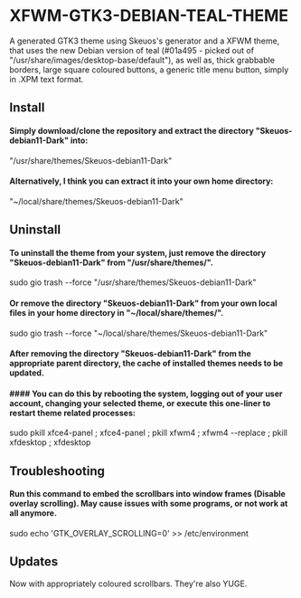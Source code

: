 # XFWM-GTK3-DEBIAN-TEAL-THEME

A generated GTK3 theme using Skeuos's generator and a XFWM theme, that uses the new Debian version of teal 
(#01a495 - picked out of "/usr/share/images/desktop-base/default"), as well as, thick grabbable borders, 
large square coloured buttons, a generic title menu button, simply in .XPM text format.

## Install
#### Simply download/clone the repository and extract the directory "Skeuos-debian11-Dark" into:
"/usr/share/themes/Skeuos-debian11-Dark"
#### Alternatively, I think you can extract it into your own home directory:
"~/local/share/themes/Skeuos-debian11-Dark"

## Uninstall
#### To uninstall the theme from your system, just remove the directory "Skeuos-debian11-Dark" from "/usr/share/themes/". 
sudo gio trash --force "/usr/share/themes/Skeuos-debian11-Dark"
#### Or remove the directory "Skeuos-debian11-Dark" from your own local files in your home directory in "~/local/share/themes/".
sudo gio trash --force "~/local/share/themes/Skeuos-debian11-Dark"

#### After removing the directory "Skeuos-debian11-Dark" from the appropriate parent directory, the cache of installed themes needs to be updated. 
#### #### You can do this by rebooting the system, logging out of your user account, changing your selected theme, or execute this one-liner to restart theme related processes:
sudo pkill xfce4-panel ; xfce4-panel ; pkill xfwm4 ; xfwm4 --replace ; pkill xfdesktop ; xfdesktop

## Troubleshooting
#### Run this command to embed the scrollbars into window frames (Disable overlay scrolling). May cause issues with some programs, or not work at all anymore.
sudo echo 'GTK_OVERLAY_SCROLLING=0' >> /etc/environment

## Updates
Now with appropriately coloured scrollbars. They're also YUGE.
